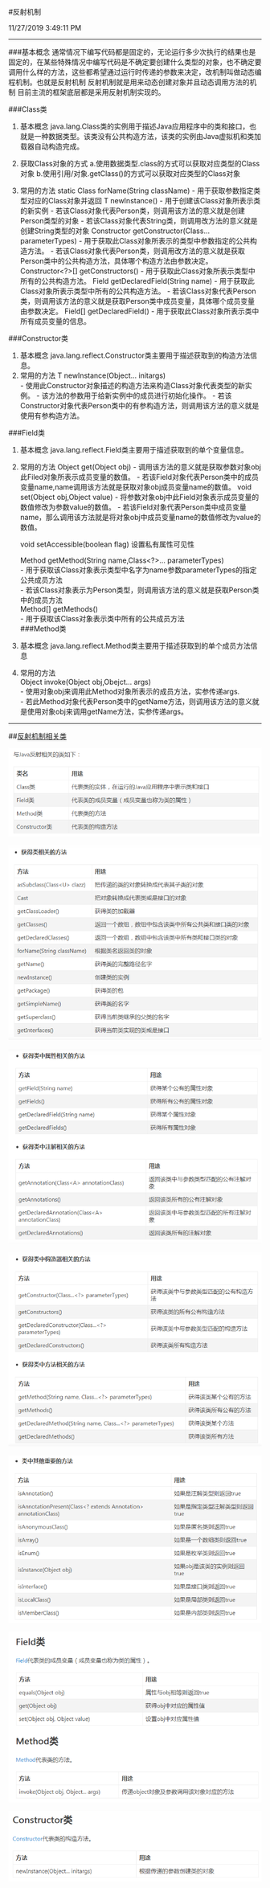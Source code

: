#反射机制

11/27/2019 3:49:11 PM 
***

###基本概念
    通常情况下编写代码都是固定的，无论运行多少次执行的结果也是固定的，在某些特殊情况中编写代码是不确定要创建什么类型的对象，也不确定要调用什么样的方法，这些都希望通过运行时传递的参数来决定，改机制叫做动态编程机制。也就是反射机制
	反射机制就是用来动态创建对象并且动态调用方法的机制
	目前主流的框架底层都是采用反射机制实现的。

###Class类
1. 基本概念
	java.lang.Class类的实例用于描述Java应用程序中的类和接口，也就是一种数据类型。该类没有公共构造方法，该类的实例由Java虚拟机和类加载器自动构造完成。
2. 获取Class对象的方式
	a.使用数据类型.class的方式可以获取对应类型的Class对象
	b.使用引用/对象.getClass()的方式可以获取对应类型的Class对象

3. 常用的方法
	static Class<?> forName(String className)
		- 用于获取参数指定类型对应的Class对象并返回 
	T newInstance()
		- 用于创建该Class对象所表示类的新实例
		- 若该Class对象代表Person类，则调用该方法的意义就是创建Person类型的对象
		- 若该Class对象代表String类，则调用改方法的意义就是创建String类型的对象
	Constructor<T> getConstructor(Class<?>... parameterTypes)
		- 用于获取此Class对象所表示的类型中参数指定的公共构造方法。
		- 若该Class对象代表Person类，则调用改方法的意义就是获取Person类中的公共构造方法，具体哪个构造方法由参数决定。
	Constructor<?>[] getConstructors()
		- 用于获取此Class对象所表示类型中所有的公共构造方法。
	Field getDeclaredField(String name)
		- 用于获取此Class对象所表示类型中所有的公共构造方法。
		- 若该Class对象代表Person类，则调用该方法的意义就是获取Person类中成员变量，具体哪个成员变量由参数决定。
	Field[] getDeclaredField()
		- 用于获取此Class对象所表示类中所有成员变量的信息。

###Constructor类  
1. 基本概念
	java.lang.reflect.Constructor类主要用于描述获取到的构造方法信息。
2. 常用的方法
	 T newInstance(Object... initargs)  
		- 使用此Constructor对象描述的构造方法来构造Class对象代表类型的新实例。
		- 该方法的参数用于给新实例中的成员进行初始化操作。
		- 若该Constructor对象代表Person类中的有参构造方法，则调用该方法的意义就是使用有参构造方法。

###Field类
1. 基本概念
	 java.lang.reflect.Field类主要用于描述获取到的单个变量信息。
2. 常用的方法
	Object get(Object obj)
		- 调用该方法的意义就是获取参数对象obj此Filed对象所表示成员变量的数值。
		- 若该Field对象代表Person类中的成员变量name,name调用该方法就是获取对象obj成员变量name的数值。
	void set(Object obj,Object value)
		- 将参数对象obj中此Field对象表示成员变量的数值修改为参数value的数值。
		- 若该Field对象代表Person类中成员变量name，那么调用该方法就是将对象obj中成员变量name的数值修改为value的数值。
	
	void setAccessible(boolean flag) 设置私有属性可见性   

	Method getMethod(String name,Class<?>... parameterTypes)    
		- 用于获取该Class对象表示类型中名字为name参数parameterTypes的指定公共成员方法   
		- 若该Class对象表示为Person类型，则调用该方法的意义就是获取Person类中的成员方法  
	Method[] getMethods()    
		- 用于获取该Class对象表示类中所有的公共成员方法   
###Method类
1. 基本概念
	java.lang.reflect.Method类主要用于描述获取到的单个成员方法信息
2. 常用的方法   
    Object invoke(Object obj,Obejct... args)   
		- 使用对象obj来调用此Method对象所表示的成员方法，实参传递args.   
		- 若此Method对象代表Person类中的getName方法，则调用该方法的意义就是使用对象obj来调用getName方法，实参传递args。
***

##[反射机制相关类](https://www.jianshu.com/p/9be58ee20dee)		

![](image/reflect.png)

![](image/reflect1.png)

![](image/reflect2.png)

![](image/reflect3.png)

![](image/reflect4.png)
 
![](image/reflect5.png)

![](image/reflect6.png)